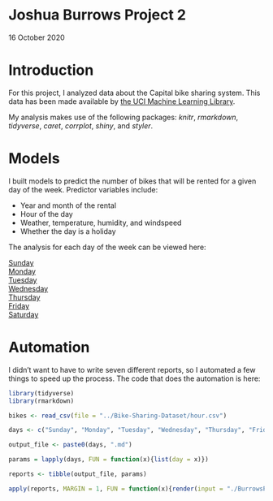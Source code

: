 Joshua Burrows Project 2
================
16 October 2020

# Introduction

For this project, I analyzed data about the Capital bike sharing system.
This data has been made available by [the UCI Machine Learning
Library](https://archive.ics.uci.edu/ml/datasets/Bike+Sharing+Dataset).

My analysis makes use of the following packages: *knitr*, *rmarkdown*,
*tidyverse*, *caret*, *corrplot*, *shiny*, and *styler*.

# Models

I built models to predict the number of bikes that will be rented for a
given day of the week. Predictor variables include:

  - Year and month of the rental  
  - Hour of the day  
  - Weather, temperature, humidity, and windspeed  
  - Whether the day is a holiday

The analysis for each day of the week can be viewed here:

[Sunday](Sunday.md)  
[Monday](Monday.md)  
[Tuesday](Tuesday.md)  
[Wednesday](Wednesday.md)  
[Thursday](Thursday.md)  
[Friday](Friday.md)  
[Saturday](Saturday.md)

# Automation

I didn’t want to have to write seven different reports, so I automated a
few things to speed up the process. The code that does the automation is
here:

``` r
library(tidyverse)
library(rmarkdown)

bikes <- read_csv(file = "../Bike-Sharing-Dataset/hour.csv")

days <- c("Sunday", "Monday", "Tuesday", "Wednesday", "Thursday", "Friday", "Saturday") 

output_file <- paste0(days, ".md") 

params = lapply(days, FUN = function(x){list(day = x)})

reports <- tibble(output_file, params)

apply(reports, MARGIN = 1, FUN = function(x){render(input = "./BurrowsProject2Analysis.Rmd", output_file = x[[1]], params = x[[2]])})
```
